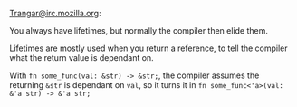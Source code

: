 Trangar@irc.mozilla.org:

You always have lifetimes, but normally the compiler then elide them.

Lifetimes are mostly used when you return a reference, to tell the compiler what the return value is dependant on.

With `fn some_func(val: &str) -> &str;`, the compiler assumes the returning `&str` is dependant on `val`, so it turns it in `fn some_func<'a>(val: &'a str) -> &'a str;`
